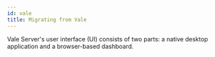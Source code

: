 ```yaml
---
id: vale
title: Migrating from Vale
---
```


Vale Server's user interface (UI) consists of two parts: a native desktop
application and a browser-based dashboard.
